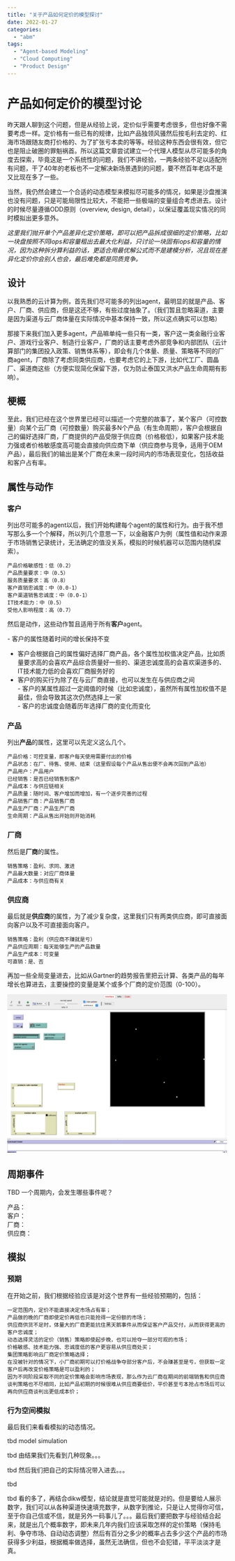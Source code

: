 ```yaml
---
title: "关于产品如何定价的模型探讨"
date: 2022-01-27
categories: 
  - "abm"
tags: 
  - "Agent-based Modeling"
  - "Cloud Computing"
  - "Product Design"
---
```


# 产品如何定价的模型讨论

昨天跟人聊到这个问题，但是从经验上说，定价似乎需要考虑很多，但也好像不需要考虑一样。定价格有一些已有的规律，比如产品独领风骚然后按毛利去定的、红海市场跟随友商打价格的、为了扩张亏本卖的等等。经验这种东西会很有效，但它也是阻止破圈的罪魁祸首。所以这篇文章尝试建立一个代理人模型从尽可能多的角度去探索，毕竟这是一个系统性的问题，我们不讲经验，一两条经验不足以适配所有问题，干了40年的老板也不一定解决新场景遇到的问题，要不然百年老店不是又比现在多了一些。

当然，我仍然会建立一个合适的动态模型来模拟尽可能多的情况，如果是沙盘推演也没有问题，只是可能局限性比较大，不能把一些极端的变量组合考虑进去。设计的时候尽量遵循ODD原则（overview, design, detail），以保证覆盖现实情况的同时模拟出更多意外。

_这里我们抛开单个产品差异化定价策略，即可以把产品拆成很细的定价策略，比如一块盘按照不同iops和容量租出去最大化利益，只讨论一块固有iops和容量的情况，因为这种拆分算利益的话，更适合用最优解公式而不是建模分析，况且现在差异化定价你会别人也会，最后难免都是同质竞争。_

## 设计

以我熟悉的云计算为例，首先我们尽可能多的列出agent，最明显的就是产品、客户、厂商、供应商，但是这还不够，有些过度抽象了。（我们暂且忽略渠道，主要是因为渠道与云厂商体量在实际情况中基本保持一致，所以这点确实可以忽略）

那接下来我们加入更多agent，产品嘛单纯一些只有一类，客户这一类金融行业客户、游戏行业客户、制造行业客户，厂商的话主要考虑外部竞争和内部团队（云计算部门的集团投入政策、销售体系等），即会有几个体量、质量、策略等不同的厂商agent，厂商除了考虑同类供应商，也要考虑它的上下游，比如代工厂、圆晶厂、渠道商这些（方便实现简化保留下游，仅为防止泰国又洪水产品生命周期有影响）。

## 梗概

至此，我们已经在这个世界里已经可以描述一个完整的故事了，某个客户（可控数量）向某个云厂商（可控数量）购买最多N个产品（有生命周期），客户会根据自己的偏好选择厂商，厂商提供的产品受限于供应商（价格极低），如果客户技术能力强或者价格敏感度高可能会直接向供应商下单（供应商参与竞争，适用于OEM产品），最后我们的输出是某个厂商在未来一段时间内的市场表现变化，包括收益和客户占有率。

## 属性与动作

### 客户

列出尽可能多的agent以后，我们开始构建每个agent的属性和行为。由于我不想写那么多一个个解释，所以列几个意思一下，以金融客户为例（属性值和动作来源于市场销售记录统计，无法确定的值没关系，模拟的时候机器可以范围内随机探索）。

```
产品价格敏感性：低（0.2）
产品质量要求：中（0.5）
服务质量要求：高（0.8）
客户直销忠诚度：中（0.0-1）
客户渠道销售忠诚度：中（0.0-1）
IT技术能力：中（0.5）
受他人影响程度：高（0.7）
```

然后是动作，这些动作暂且适用于所有**客户**agent。

\- 客户的属性随着时间的增长保持不变
- 客户会根据自己的属性偏好选择厂商产品，各个属性加权值决定产品，比如质量要求高的会喜欢产品综合质量好一些的、渠道忠诚度高的会喜欢渠道多的、IT技术能力低的会喜欢厂商服务好的
- 客户的购买行为除了在与云厂商直接，也可以发生在与供应商之间  
\- 客户的某属性超过一定阈值的时候（比如忠诚度），虽然所有属性加权值不是最佳，但会导致其这次仍然选择上一家  
\- 客户的忠诚度会随着历年选择厂商的变化而变化

### 产品

列出**产品**的属性，这里可以先定义这么几个。

```
产品价格：可控变量，即客户每天使用需要付出的价格  
产品状态：在厂、待售、使用、结束（这里假设每个产品从售出便不会再次回到产品池）  
产品用户：产品用户
已经销售：是否已经销售到客户
产品成本：与供应链相关
产品质量：随时间、客户增加而增加，有一个逐步完善的过程
产品销售厂商：产品销售厂商  
产品生产厂商：产品生产厂商
生命周期：产品从售出开始则开始消耗
```

### 厂商

然后是**厂商**的属性。

```
销售策略：盈利、求同、激进  
产品最大数量：对应厂商体量  
产品成本：与供应商有关
```

### 供应商

最后就是**供应商**的属性，为了减少复杂度，这里我们只有两类供应商，即可直接面向客户以及不可直接面向客户。

```
销售策略：盈利（供应商不赚就是亏）  
产品供应周期：每天能够生产的产品数量  
产品生产成本：可变量  
可直销：是、否
```

再加一些全局变量进去，比如从Gartner的趋势报告里把云计算、各类产品的每年增长也算进去，主要操控的变量是某个或多个厂商的定价范围（0-100）。

![](/blog/images/20220206004029-scaled.jpg)

## 周期事件

TBD 一个周期内，会发生哪些事件呢？

产品：  
客户：  
厂商：  
供应商：

## 模拟

### 预期

在开始之前，我们根据经验应该是对这个世界有一些经验预期的，包括：

```
一定范围内，定价不能直接决定市场占有率；  
产品做的晚的厂商即使定价再低也只能抢得一定份额的市场；  
供应商供货不足时，体量大的厂商更能抗住黑天鹅事件从而保证客户产品交付，从而获得更高的客户忠诚度；  
动态选择灵活的定价（销售）策略即使起步晚，也可以抢夺一部分可观的市场；  
价格敏感、技术能力强、忠诚度低的客户更容易从供应商处买；  
集团策略影响云厂商定价策略选择；  
在没被针对的情况下，小厂商初期可以打价格战争夺部分客户后，不会赚甚至是亏，但获取一定客户后再改变价格策略是可以盈利的；  
因为不同阶段采取不同的定价策略会影响市场表现，那么作为云厂商在期间的前端销售和供应商谈判策略也不尽相同，比如产品初期的时候很难从供应商要低价，平价甚至亏本抢占市场后可以再向供应商谈判出更低成本价；
```

### 行为空间模拟

最后我们来看看模拟的动态情况。

tbd model simulation

tbd 由结果我们先看到几种现象。。。

tbd 然后我们把自己的实际情况带入进去。。。

tbd

tbd 看的多了，再结合dikw模型，结论就是直觉可能就是对的。但是要给人展示数字，我们可以从各种渠道快速填充数字，从数字到推论，只是让人觉得你可信，至于你自己信或不信，就是另外一码事儿了。。。最后我们要把数字与经验结合起来，就是出几个概率数字，即未来几年内我们应该采取怎样的定价策略（保持毛利、争夺市场、自动动态调整）然后有百分之多少的概率占去多少这个产品的市场获得多少利益，根据概率做选择，虽然无法确信，但也不会犯错，平平淡淡才是真。
